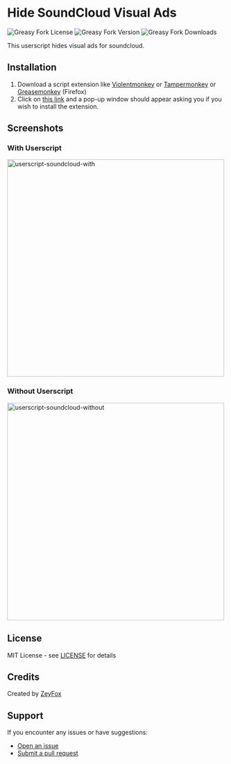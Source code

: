 # Hide SoundCloud Visual Ads

![Greasy Fork License](https://img.shields.io/greasyfork/l/554320)
![Greasy Fork Version](https://img.shields.io/greasyfork/v/554320)
![Greasy Fork Downloads](https://img.shields.io/greasyfork/dt/554320)


This userscript hides visual ads for soundcloud.

## Installation 

1. Download a script extension like [Violentmonkey](https://violentmonkey.github.io/) or [Tampermonkey](https://www.tampermonkey.net/) or [Greasemonkey](https://addons.mozilla.org/en-US/firefox/addon/greasemonkey/) (Firefox)
2. Click on [this link](https://raw.githubusercontent.com/ZeyFoxOFF/userscript-soundcloud/master/userscript-soundcloud.user.js) and a pop-up window should appear asking you if you wish to install the extension.

## Screenshots
### With Userscript
<img width="500" height="auto" alt="userscript-soundcloud-with" src="https://github.com/user-attachments/assets/64f196da-b191-427d-94a5-f18e6abb50dc" />

### Without Userscript
<img width="500" height="auto" alt="userscript-soundcloud-without" src="https://github.com/user-attachments/assets/12ee9b91-cbde-4033-8295-cc4f267ad0f2" />

## License

MIT License - see [LICENSE](LICENSE) for details

## Credits

Created by [ZeyFox](https://github.com/ZeyFoxOFF)

## Support

If you encounter any issues or have suggestions:
- [Open an issue](https://github.com/ZeyFoxOFF/userscript-soundcloud/issues)
- [Submit a pull request](https://github.com/ZeyFoxOFF/userscript-soundcloud/pulls)

